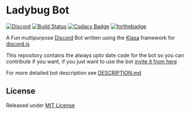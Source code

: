 # Ladybug Bot
[![Discord](https://discordapp.com/api/guilds/397479560876261377/embed.png)](https://discord.gg/mDkMbEh)
[![Build Status](https://travis-ci.org/freetnt5852/LadyBug-Bot.svg?branch=master)](https://travis-ci.org/freetnt5852/LadyBug-Bot)
[![Codacy Badge](https://api.codacy.com/project/badge/Grade/6686554194274006a8f8ec3122b46902)](https://www.codacy.com/app/freetnt5852/LadyBug-Bot?utm_source=github.com&amp;utm_medium=referral&amp;utm_content=freetnt5852/LadyBug-Bot&amp;utm_campaign=Badge_Grade)
[![forthebadge](https://forthebadge.com/images/badges/made-with-javascript.svg)](https://forthebadge.com)

A Fun multipurpose [Discord](https://discordapp.com) Bot written using the [Klasa](https://klasa.js.org) framework for [discord.js](https://discord.js.org)

This repository contains the always upto date code for the bot so you can contribute if you want, if you just want to use the bot [invite it from here](https://discordapp.com/oauth2/authorize?client_id=397796982120382464&permissions=1345350758&scope=bot)

For more detailed bot description see [DESCRIPTION.md](DESCRIPTION.md)

## License
Released under [MIT License](LICENSE)
